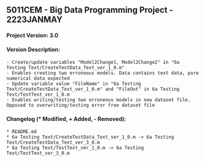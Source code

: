 <h2>
  5011CEM - Big Data Programming Project - 2223JANMAY
</h2>
<h4>Project Version: 3.0</h4>
<h4>Version Description: </h4>

```
- Create/update variables "Model2Change1, Model2Change2" in "6a Testing Text/CreateTestData_Text_ver_1_0.m"
- Enables creating two erroneous models. Data contains text data, pure numerical data expected
- Update variable value "FileName" in "6a Testing Text/CreateTestData_Text_ver_1_0.m" and "FileOut" in 6a Testing Text/TestText_ver_1_0.m
- Enables writing/testing two erroneous models in new dataset file. Opposed to overwriting/testing error free dataset file
```
<h4>Changelog (* Modified, + Added, - Removed): </h4>

```
* README.md
* 6a Testing Text/CreateTestData_Text_ver_1_0.m -> 6a Testing Text/CreateTestData_Text_ver_3_0.m
* 6a Testing Text/TestText_ver_1_0.m -> 6a Testing Text/TestText_ver_3_0.m
```